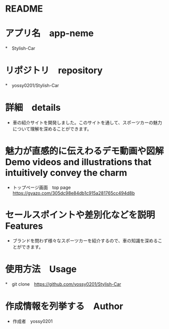 # README

# アプリ名　app-neme 

*　Stylish-Car

# リポジトリ　repository 

*　yossy0201/Stylish-Car
 
# 詳細　details

* 車の紹介サイトを開発しました。このサイトを通して、スポーツカーの魅力について理解を深めることができます。
 
# 魅力が直感的に伝えわるデモ動画や図解　Demo videos and illustrations that intuitively convey the charm

* トップページ画面　top page
https://gyazo.com/305dc98e84db1c915a281765cc494d8b

# セールスポイントや差別化などを説明　Features

* ブランドを問わず様々なスポーツカーを紹介するので、車の知識を深めることができます。

# 使用方法　Usage

*　git clone　https://github.com/yossy0201/Stylish-Car
 
# 作成情報を列挙する　Author
 
* 作成者　yossy0201
